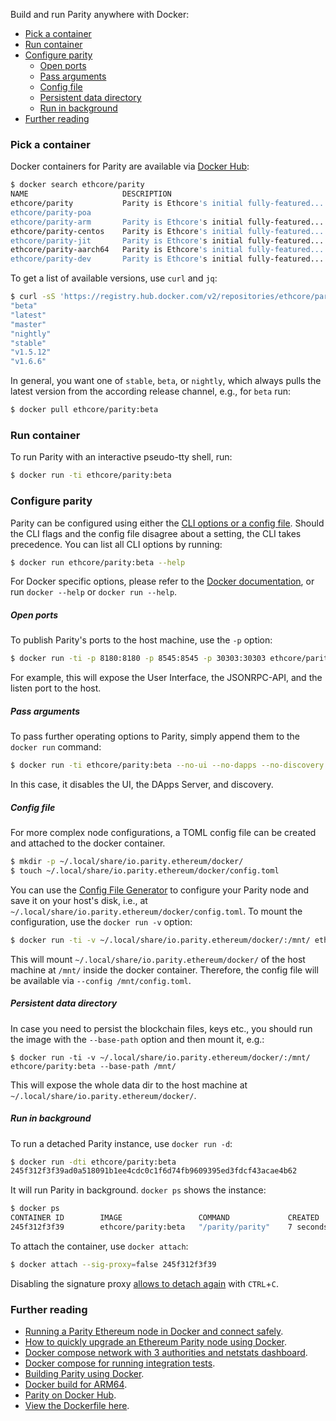 Build and run Parity anywhere with Docker:

- [Pick a container](#pick-a-container)
- [Run container](#run-container)
- [Configure parity](#configure-parity)
    - [Open ports](#open-ports)
    - [Pass arguments](#pass-arguments)
    - [Config file](#config-file)
    - [Persistent data directory](#persistent-data-directory)
    - [Run in background](#run-in-background)
- [Further reading](#further-reading)

### Pick a container

Docker containers for Parity are available via [Docker Hub](https://hub.docker.com/r/ethcore/parity/):

```bash
$ docker search ethcore/parity
NAME                     DESCRIPTION                                     STARS     OFFICIAL   AUTOMATED
ethcore/parity           Parity is Ethcore's initial fully-featured...   14                   [OK]
ethcore/parity-poa                                                       2
ethcore/parity-arm       Parity is Ethcore's initial fully-featured...   1                    [OK]
ethcore/parity-centos    Parity is Ethcore's initial fully-featured...   1                    [OK]
ethcore/parity-jit       Parity is Ethcore's initial fully-featured...   1                    [OK]
ethcore/parity-aarch64   Parity is Ethcore's initial fully-featured...   1                    [OK]
ethcore/parity-dev       Parity is Ethcore's initial fully-featured...   0
```

To get a list of available versions, use `curl` and `jq`:

```bash
$ curl -sS 'https://registry.hub.docker.com/v2/repositories/ethcore/parity/tags/'  | jq '."results"[]["name"]' | sort
"beta"
"latest"
"master"
"nightly"
"stable"
"v1.5.12"
"v1.6.6"
```

In general, you want one of `stable`, `beta`, or `nightly`, which always pulls the latest version from the according release channel, e.g., for `beta` run:

```bash
$ docker pull ethcore/parity:beta
```

### Run container

To run Parity with an interactive pseudo-tty shell, run:

```bash
$ docker run -ti ethcore/parity:beta
```

### Configure parity

Parity can be configured using either the [CLI options or a config file](Configuring-Parity). Should the CLI flags and the config file disagree about a setting, the CLI takes precedence. You can list all CLI options by running:

```bash
$ docker run ethcore/parity:beta --help
```

For Docker specific options, please refer to the [Docker documentation](https://docs.docker.com/engine/), or run `docker --help` or `docker run --help`.

##### Open ports

To publish Parity's ports to the host machine, use the `-p` option:

```bash
$ docker run -ti -p 8180:8180 -p 8545:8545 -p 30303:30303 ethcore/parity:beta
```

For example, this will expose the User Interface, the JSONRPC-API, and the listen port to the host.

##### Pass arguments

To pass further operating options to Parity, simply append them to the `docker run` command:

```bash
$ docker run -ti ethcore/parity:beta --no-ui --no-dapps --no-discovery
```

In this case, it disables the UI, the DApps Server, and discovery.

##### Config file

For more complex node configurations, a TOML config file can be created and attached to the docker container.

```bash
$ mkdir -p ~/.local/share/io.parity.ethereum/docker/
$ touch ~/.local/share/io.parity.ethereum/docker/config.toml
```

You can use the [Config File Generator](https://paritytech.github.io/parity-config-generator/) to configure your Parity node and save it on your host's disk, i.e., at `~/.local/share/io.parity.ethereum/docker/config.toml`. To mount the configuration, use the `docker run -v` option:

```bash
$ docker run -ti -v ~/.local/share/io.parity.ethereum/docker/:/mnt/ ethcore/parity:beta --config /mnt/config.toml
```

This will mount `~/.local/share/io.parity.ethereum/docker/` of the host machine at `/mnt/` inside the docker container. Therefore, the config file will be available via `--config /mnt/config.toml`.

##### Persistent data directory

In case you need to persist the blockchain files, keys etc., you should run the image with the `--base-path` option and then mount it, e.g.:

```
$ docker run -ti -v ~/.local/share/io.parity.ethereum/docker/:/mnt/ ethcore/parity:beta --base-path /mnt/
```

This will expose the whole data dir to the host machine at `~/.local/share/io.parity.ethereum/docker/`.

##### Run in background

To run a detached Parity instance, use `docker run -d`:

```bash
$ docker run -dti ethcore/parity:beta
245f312f3f39ad0a518091b1ee4cdc0c1f6d74fb9609395ed3fdcf43acae4b62
```

It will run Parity in background. `docker ps` shows the instance:

```bash
$ docker ps
CONTAINER ID        IMAGE                 COMMAND             CREATED             STATUS              PORTS                          NAMES
245f312f3f39        ethcore/parity:beta   "/parity/parity"    7 seconds ago       Up 6 seconds        8080/tcp, 8180/tcp, 8545/tcp   epic_pike
```

To attach the container, use `docker attach`:

```bash
$ docker attach --sig-proxy=false 245f312f3f39
```

Disabling the signature proxy [allows to detach again](http://stackoverflow.com/a/22894096) with `CTRL`+`C`.

### Further reading

- [Running a Parity Ethereum node in Docker and connect safely](https://medium.com/@preitsma/setting-up-a-parity-ethereum-node-in-docker-and-connect-safely-f881faa17686).
- [How to quickly upgrade an Ethereum Parity node using Docker](https://medium.com/decentralized-capital/how-to-quickly-upgrade-an-ethereum-parity-node-using-docker-e170fa2a2045).
- [Docker compose network with 3 authorities and netstats dashboard](https://github.com/dstarcev/parity-poa-playground).
- [Docker compose for running integration tests](https://github.com/illya13/parity-poa).
- [Building Parity using Docker](Setup#Building-using-Docker).
- [Docker build for ARM64](https://github.com/paritytech/parity-snappy/wiki/Docker-build-for-ARM-ARM64).
- [Parity on Docker Hub](https://hub.docker.com/r/ethcore/parity/).
- [View the Dockerfile here](https://github.com/paritytech/parity/blob/master/docker/ubuntu/Dockerfile).

